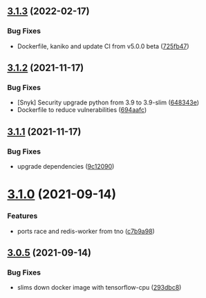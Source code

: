 ## [3.1.3](https://gitlab.com/cossas/dgad/compare/v3.1.2...v3.1.3) (2022-02-17)


### Bug Fixes

* Dockerfile, kaniko and update CI from v5.0.0 beta ([725fb47](https://gitlab.com/cossas/dgad/commit/725fb475a651c26e7afdfb6b0956d58674e2d35a))

## [3.1.2](https://gitlab.com/cossas/dgad/compare/v3.1.1...v3.1.2) (2021-11-17)


### Bug Fixes

* [Snyk] Security upgrade python from 3.9 to 3.9-slim ([648343e](https://gitlab.com/cossas/dgad/commit/648343e0d9f056d533f9b3cb299bf95b84eb6f66))
* Dockerfile to reduce vulnerabilities ([694aafc](https://gitlab.com/cossas/dgad/commit/694aafcb730167230867d204b9c8ab98b2d64997))

## [3.1.1](https://gitlab.com/cossas/dgad/compare/v3.1.0...v3.1.1) (2021-11-17)


### Bug Fixes

* upgrade dependencies ([9c12090](https://gitlab.com/cossas/dgad/commit/9c120904d17dc0156cb87069bf245a9da1d9df7a))

# [3.1.0](https://gitlab.com/cossas/dgad/compare/v3.0.5...v3.1.0) (2021-09-14)


### Features

* ports race and redis-worker from tno ([c7b9a98](https://gitlab.com/cossas/dgad/commit/c7b9a98830b96ea9fac59002182cbbd4d340e5cd))

## [3.0.5](https://gitlab.com/cossas/dgad/compare/v3.0.4...v3.0.5) (2021-09-14)


### Bug Fixes

* slims down docker image with tensorflow-cpu ([293dbc8](https://gitlab.com/cossas/dgad/commit/293dbc8c908f159e35bfd532b1830ccb7e846880))
